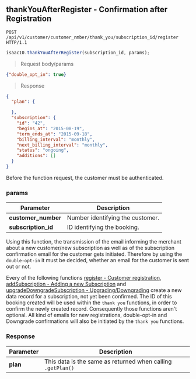 ## thankYouAfterRegister - Confirmation after Registration

```http
POST /api/v1/customer/customer_nmber/thank_you/subscription_id/register HTTP/1.1
```

```javascript
isaac10.thankYouAfterRegister(subscription_id, params);
```

> Request body/params

```json
{"double_opt_in": true}
```

> Response

```json
{
  "plan": {

  },
  "subscription": {
    "id": "42",
    "begins_at": "2015-08-19",
    "term_ends_at": "2015-09-18",
    "billing_interval": "monthly",
    "next_billing_interval": "monthly",
    "status": "ongoing",
    "additions": []
  }
}
```

<aside class="success">
Before the function request, the customer must be authenticated.
</aside>

### params

Parameter | Description
----------|------------
**customer_number** | Number identifying the customer.
**subscription_id** | ID identifying the booking.


<aside class="notice">
Using this function, the transmission of the email informing the merchant about a new customer/new subscription as well as of the subscription confirmation email for the customer gets initiated. Therefore by using the <code>double-opt-in</code> it must be decided, whether an email for the customer is sent out or not.
</aside>


Every of the following functions [register - Customer registration](#register), [addSubscription - Adding a new Subscription](#add_susbcription) and [upgradeDowngradeSubscription - Upgrading/Downgrading](#upgrade_downgrade) create a new data record for a subscription, not yet been confirmed. The ID of this booking created will be used within the `thank you` functions, in order to confirm the newly created record. Consequently those functions aren't optional.
All kind of emails for new registrations, double-opt-in and Downgrade confirmations will also be initiated by the `thank you` functions.

### Response

Parameter | Description
----------|------------
**plan** | This data is the same as returned when calling `.getPlan()`
